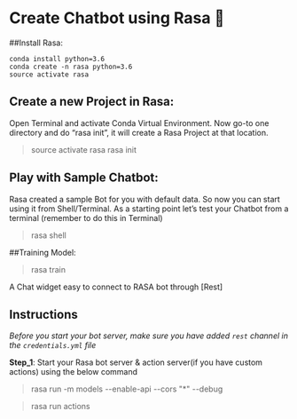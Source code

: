 # Create Chatbot using Rasa 🤖

##Install Rasa:
```
conda install python=3.6
conda create -n rasa python=3.6
source activate rasa
```



## Create a new Project in Rasa:
Open Terminal and activate Conda Virtual Environment. Now go-to one directory and do “rasa init”, it will create a Rasa Project at that location.

> source activate rasa
> rasa init


## Play with Sample Chatbot:
Rasa created a sample Bot for you with default data. So now you can start using it from Shell/Terminal. As a starting point let’s test your Chatbot from a terminal (remember to do this in Terminal)

>  rasa shell


##Training Model:
>  rasa train


A Chat widget easy to connect to RASA bot through [Rest]

## Instructions
*Before you start your bot server, make sure you have added `rest` channel in the `credentials.yml` file*

**Step_1**: Start your Rasa bot server & action server(if you have custom actions) using the below command
> rasa run -m models --enable-api --cors "*" --debug

> rasa run actions 

